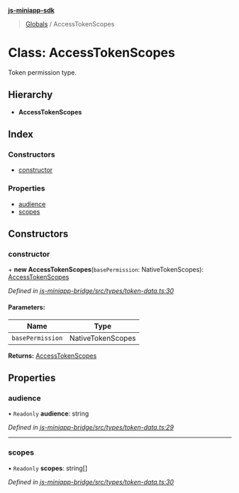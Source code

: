 **[js-miniapp-sdk](../README.md)**

> [Globals](../README.md) / AccessTokenScopes

# Class: AccessTokenScopes

Token permission type.

## Hierarchy

* **AccessTokenScopes**

## Index

### Constructors

* [constructor](accesstokenscopes.md#constructor)

### Properties

* [audience](accesstokenscopes.md#audience)
* [scopes](accesstokenscopes.md#scopes)

## Constructors

### constructor

\+ **new AccessTokenScopes**(`basePermission`: NativeTokenScopes): [AccessTokenScopes](accesstokenscopes.md)

*Defined in [js-miniapp-bridge/src/types/token-data.ts:30](https://github.com/rakutentech/js-miniapp/blob/1b5a7fb/js-miniapp-bridge/src/types/token-data.ts#L30)*

#### Parameters:

Name | Type |
------ | ------ |
`basePermission` | NativeTokenScopes |

**Returns:** [AccessTokenScopes](accesstokenscopes.md)

## Properties

### audience

• `Readonly` **audience**: string

*Defined in [js-miniapp-bridge/src/types/token-data.ts:29](https://github.com/rakutentech/js-miniapp/blob/1b5a7fb/js-miniapp-bridge/src/types/token-data.ts#L29)*

___

### scopes

• `Readonly` **scopes**: string[]

*Defined in [js-miniapp-bridge/src/types/token-data.ts:30](https://github.com/rakutentech/js-miniapp/blob/1b5a7fb/js-miniapp-bridge/src/types/token-data.ts#L30)*
